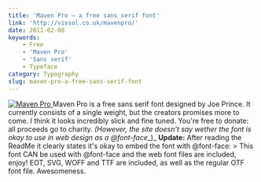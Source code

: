 ```yaml
---
title: 'Maven Pro – a free sans serif font'
link: 'http://vissol.co.uk/mavenpro/'
date: 2011-02-08
keywords:
    - Free
    - 'Maven Pro'
    - 'Sans serif'
    - Typeface
category: Typography
slug: maven-pro-a-free-sans-serif-font
---
```


[ ![](http://vissol.co.uk/mavenpro/images/closer-look.jpg "Maven Pro") ](http://vissol.co.uk/mavenpro/) Maven Pro is a free sans serif font designed by Joe Prince. It currently consists of a single weight, but the creators promises more to come. I think it looks incredibly slick and fine tuned. You're free to donate: all proceeds go to charity. _(However, the site doesn't say wether the font is okay to use in web design as a @font-face__)_ **Update:** After reading the ReadMe it clearly states it's okay to embed the font with @font-face: > This font CAN be used with @font-face and the web font files are included, enjoy!
EOT, SVG, WOFF and TTF are included, as well as the regular OTF font file. Awesomeness.
